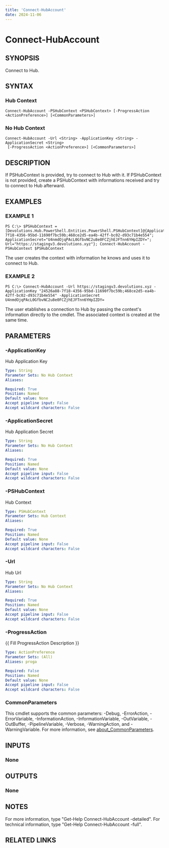 ```yaml
---
title: 'Connect-HubAccount'
date: 2024-11-06
---
```



# Connect-HubAccount

## SYNOPSIS
Connect to Hub.

## SYNTAX

### Hub Context
```
Connect-HubAccount -PSHubContext <PSHubContext> [-ProgressAction <ActionPreference>] [<CommonParameters>]
```

### No Hub Context
```
Connect-HubAccount -Url <String> -ApplicationKey <String> -ApplicationSecret <String>
 [-ProgressAction <ActionPreference>] [<CommonParameters>]
```

## DESCRIPTION
If PSHubContext is provided, try to connect to Hub with it.
If PSHubContext is not provided, create a PSHubContext with informations received and try to connect to Hub afterward.

## EXAMPLES

### EXAMPLE 1
```
PS C:\> $PSHubContext = [Devolutions.Hub.PowerShell.Entities.PowerShell.PSHubContext]@{ApplicationKey="24526a88-7f18-4356-95bd-11690f7bc59b;468ce2d5-ea4b-42ff-bc02-d93c71b4e554"; ApplicationSecret="U4nmdOjqPAcL0GfbvNC2u8e0FCZjhEJFTnn6YHpIZDY="; Url="https://stagingv3.devolutions.xyz"}; Connect-HubAccount -PSHubContext $PSHubContext
```

The user creates the context with information he knows and uses it to connect to Hub.

### EXAMPLE 2
```
PS C:\> Connect-HubAccount -Url https://stagingv3.devolutions.xyz -ApplicationKey "24526a88-7f18-4356-95bd-11690f7bc59b;468ce2d5-ea4b-42ff-bc02-d93c71b4e554" -ApplicationSecret U4nmdOjqPAcL0GfbvNC2u8e0FCZjhEJFTnn6YHpIZDY=
```

The user etablishes a connection to Hub by passing the context's information directly to the cmdlet.
The associated context is created at the same time.

## PARAMETERS

### -ApplicationKey
Hub Application Key

```yaml
Type: String
Parameter Sets: No Hub Context
Aliases:

Required: True
Position: Named
Default value: None
Accept pipeline input: False
Accept wildcard characters: False
```

### -ApplicationSecret
Hub Application Secret

```yaml
Type: String
Parameter Sets: No Hub Context
Aliases:

Required: True
Position: Named
Default value: None
Accept pipeline input: False
Accept wildcard characters: False
```

### -PSHubContext
Hub Context

```yaml
Type: PSHubContext
Parameter Sets: Hub Context
Aliases:

Required: True
Position: Named
Default value: None
Accept pipeline input: False
Accept wildcard characters: False
```

### -Url
Hub Url

```yaml
Type: String
Parameter Sets: No Hub Context
Aliases:

Required: True
Position: Named
Default value: None
Accept pipeline input: False
Accept wildcard characters: False
```

### -ProgressAction
{{ Fill ProgressAction Description }}

```yaml
Type: ActionPreference
Parameter Sets: (All)
Aliases: proga

Required: False
Position: Named
Default value: None
Accept pipeline input: False
Accept wildcard characters: False
```

### CommonParameters
This cmdlet supports the common parameters: -Debug, -ErrorAction, -ErrorVariable, -InformationAction, -InformationVariable, -OutVariable, -OutBuffer, -PipelineVariable, -Verbose, -WarningAction, and -WarningVariable. For more information, see [about_CommonParameters](http://go.microsoft.com/fwlink/?LinkID=113216).

## INPUTS

### None
## OUTPUTS

### None
## NOTES
For more information, type "Get-Help Connect-HubAccount -detailed".
For technical information, type "Get-Help Connect-HubAccount -full".

## RELATED LINKS
